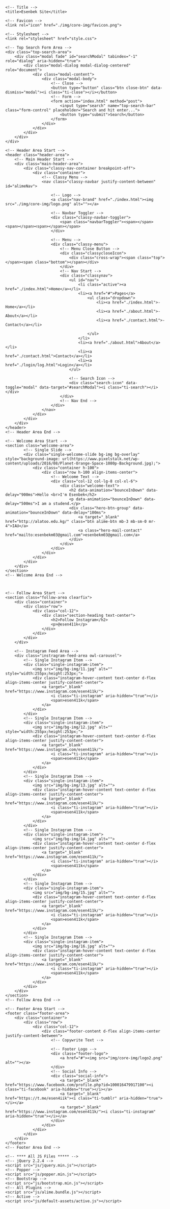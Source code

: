 <!DOCTYPE html>
<html lang="en">

<head>
    <meta charset="UTF-8">
    <meta name="description" content="">
    <meta http-equiv="X-UA-Compatible" content="IE=edge">
    <meta name="viewport" content="width=device-width, initial-scale=1, shrink-to-fit=no">

    <!-- Title -->
    <title>Esenbek Site</title>

    <!-- Favicon -->
    <link rel="icon" href="./img/core-img/favicon.png">

    <!-- Stylesheet -->
    <link rel="stylesheet" href="style.css">

</head>

<body>
    <!-- Preloader -->
    <div id="preloader">
        <div class="loader"></div>
    </div>
    <!-- /Preloader -->

    <!-- Top Search Form Area -->
    <div class="top-search-area">
        <div class="modal fade" id="searchModal" tabindex="-1" role="dialog" aria-hidden="true">
            <div class="modal-dialog modal-dialog-centered" role="document">
                <div class="modal-content">
                    <div class="modal-body">
                        <!-- Close -->
                        <button type="button" class="btn close-btn" data-dismiss="modal"><i class="ti-close"></i></button>
                        <!-- Form -->
                        <form action="index.html" method="post">
                            <input type="search" name="top-search-bar" class="form-control" placeholder="Search and hit enter...">
                            <button type="submit">Search</button>
                        </form>
                    </div>
                </div>
            </div>
        </div>
    </div>

    <!-- Header Area Start -->
    <header class="header-area">
        <!-- Main Header Start -->
        <div class="main-header-area">
            <div class="classy-nav-container breakpoint-off">
                <div class="container">
                    <!-- Classy Menu -->
                    <nav class="classy-navbar justify-content-between" id="alimeNav">

                        <!-- Logo -->
                        <a class="nav-brand" href="./index.html"><img src="./img/core-img/logo.png" alt=""></a>

                        <!-- Navbar Toggler -->
                        <div class="classy-navbar-toggler">
                            <span class="navbarToggler"><span></span><span></span><span></span></span>
                        </div>

                        <!-- Menu -->
                        <div class="classy-menu">
                            <!-- Menu Close Button -->
                            <div class="classycloseIcon">
                                <div class="cross-wrap"><span class="top"></span><span class="bottom"></span></div>
                            </div>
                            <!-- Nav Start -->
                            <div class="classynav">
                                <ul id="nav">
                                    <li class="active"><a href="./index.html">Home</a></li>
                                    <li><a href="#">Pages</a>
                                        <ul class="dropdown">
                                            <li><a href="./index.html">- Home</a></li>
                                            <li><a href="./about.html">- About</a></li>
                                            <li><a href="./contact.html">- Contact</a></li>
                                           
                                        </ul>
                                    </li>
                                    <li><a href="./about.html">About</a></li>
                                    <li><a href="./contact.html">Contact</a></li>
                                    <li><a href="./login/log.html">Login</a></li>
                                </ul>

                                <!-- Search Icon -->
                                <div class="search-icon" data-toggle="modal" data-target="#searchModal"><i class="ti-search"></i></div>
                            </div>
                            <!-- Nav End -->
                        </div>
                    </nav>
                </div>
            </div>
        </div>
    </header>
    <!-- Header Area End -->

    <!-- Welcome Area Start -->
    <section class="welcome-area">
            <!-- Single Slide -->
            <div class="single-welcome-slide bg-img bg-overlay" style="background-image: url(https://www.pixelstalk.net/wp-content/uploads/2016/08/Planet-Orange-Space-1080p-Background.jpg);">
                <div class="container h-100">
                    <div class="row h-100 align-items-center">
                        <!-- Welcome Text -->
                        <div class="col-12 col-lg-8 col-xl-6">
                            <div class="welcome-text">
                                <h2 data-animation="bounceInDown" data-delay="900ms">Hello <br>I'm Esenbek</h2>
                                <p data-animation="bounceInDown" data-delay="500ms">I am a studend.</p>
                                <div class="hero-btn-group" data-animation="bounceInDown" data-delay="100ms">
                                    <a target="_blank" href="http://alatoo.edu.kg/" class="btn alime-btn mb-3 mb-sm-0 mr-4">IAU</a>
                                    <a class="hero-mail-contact" href="mailto:esenbekm03@gmail.com">esenbekm03@gmail.com</a>
                                </div>
                            </div>
                        </div>
                    </div>
                </div>
            </div>
        </div>
    </section>
    <!-- Welcome Area End -->

    

    <!-- Follow Area Start -->
    <section class="follow-area clearfix">
        <div class="container">
            <div class="row">
                <div class="col-12">
                    <div class="section-heading text-center">
                        <h2>Follow Instagram</h2>
                        <p>@esen411k</p>
                    </div>
                </div>
            </div>
        </div>

        <!-- Instagram Feed Area -->
        <div class="instragram-feed-area owl-carousel">
            <!-- Single Instagram Item -->
            <div class="single-instagram-item">
                <img src="img/bg-img/11.jpg" alt="" style="width:255px;height:253px;">
                <div class="instagram-hover-content text-center d-flex align-items-center justify-content-center">
                    <a target="_blank" href="https://www.instagram.com/esen411k/">
                        <i class="ti-instagram" aria-hidden="true"></i>
                        <span>esen411k</span>
                    </a>
                </div>
            </div>
            <!-- Single Instagram Item -->
            <div class="single-instagram-item">
                <img src="img/bg-img/12.jpg" alt="" style="width:255px;height:253px;">
                <div class="instagram-hover-content text-center d-flex align-items-center justify-content-center">
                    <a target="_blank" href="https://www.instagram.com/esen411k/">
                        <i class="ti-instagram" aria-hidden="true"></i>
                        <span>esen411k</span>
                    </a>
                </div>
            </div>
            <!-- Single Instagram Item -->
            <div class="single-instagram-item">
                <img src="img/bg-img/13.jpg" alt="">
                <div class="instagram-hover-content text-center d-flex align-items-center justify-content-center">
                    <a target="_blank" href="https://www.instagram.com/esen411k/">
                        <i class="ti-instagram" aria-hidden="true"></i>
                        <span>esen411k</span>
                    </a>
                </div>
            </div>
            <!-- Single Instagram Item -->
            <div class="single-instagram-item">
                <img src="img/bg-img/14.jpg" alt="">
                <div class="instagram-hover-content text-center d-flex align-items-center justify-content-center">
                    <a target="_blank" href="https://www.instagram.com/esen411k/">
                        <i class="ti-instagram" aria-hidden="true"></i>
                        <span>esen411k</span>
                    </a>
                </div>
            </div>
            <!-- Single Instagram Item -->
            <div class="single-instagram-item">
                <img src="img/bg-img/15.jpg" alt="">
                <div class="instagram-hover-content text-center d-flex align-items-center justify-content-center">
                    <a target="_blank" href="https://www.instagram.com/esen411k/">
                        <i class="ti-instagram" aria-hidden="true"></i>
                        <span>esen411k</span>
                    </a>
                </div>
            </div>
            <!-- Single Instagram Item -->
            <div class="single-instagram-item">
                <img src="img/bg-img/16.jpg" alt="">
                <div class="instagram-hover-content text-center d-flex align-items-center justify-content-center">
                    <a target="_blank" href="https://www.instagram.com/esen411k/">
                        <i class="ti-instagram" aria-hidden="true"></i>
                        <span>esen411k</span>
                    </a>
                </div>
            </div>
        </div>
    </section>
    <!-- Follow Area End -->

    <!-- Footer Area Start -->
    <footer class="footer-area">
        <div class="container">
            <div class="row">
                <div class="col-12">
                    <div class="footer-content d-flex align-items-center justify-content-between">
                        <!-- Copywrite Text -->
                        
                        <!-- Footer Logo -->
                        <div class="footer-logo">
                            <a href="#"><img src="img/core-img/logo2.png" alt=""></a>
                        </div>
                        <!-- Social Info -->
                        <div class="social-info">
                            <a target="_blank" href="https://www.facebook.com/profile.php?id=100016479917100"><i class="ti-facebook" aria-hidden="true"></i></a>
                            <a target="_blank" href="https://t.me/esen4iik"><i class="ti-tumblr" aria-hidden="true"></i></a>
                            <a target="_blank" href="https://www.instagram.com/esen411k/"><i class="ti-instagram" aria-hidden="true"></i></a>
                        </div>
                    </div>
                </div>
            </div>
        </div>
    </footer>
    <!-- Footer Area End -->

    <!-- **** All JS Files ***** -->
    <!-- jQuery 2.2.4 -->
    <script src="js/jquery.min.js"></script>
    <!-- Popper -->
    <script src="js/popper.min.js"></script>
    <!-- Bootstrap -->
    <script src="js/bootstrap.min.js"></script>
    <!-- All Plugins -->
    <script src="js/alime.bundle.js"></script>
    <!-- Active -->
    <script src="js/default-assets/active.js"></script>

</body>

</html>
